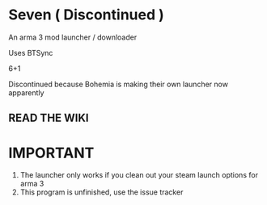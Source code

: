 Seven ( Discontinued )
======================

An arma 3 mod launcher / downloader

Uses BTSync

6+1

Discontinued because Bohemia is making their own launcher now apparently

READ THE WIKI
-------------

IMPORTANT
=========
1. The launcher only works if you clean out your steam launch options for arma 3
2. This program is unfinished, use the issue tracker
